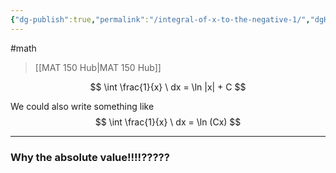 ```yaml
---
{"dg-publish":true,"permalink":"/integral-of-x-to-the-negative-1/","dgHomeLink":true,"dgPassFrontmatter":false}
---
```


#math 
> [[MAT 150 Hub|MAT 150 Hub]]

$$
\int \frac{1}{x} \ dx = \ln |x| + C
$$

We could also write something like
$$
\int \frac{1}{x} \ dx = \ln (Cx)
$$

---
### Why the absolute value!!!!?????
<style>
.container {font-family: sans-serif; text-align: center;}
.button-wrapper button {z-index: 1;height: 40px; width: 100px; margin: 10px;padding: 5px;}
.excalidraw .App-menu_top .buttonList { display: flex;}
.excalidraw-wrapper { height: 800px; margin: 50px; position: relative;}
:root[dir="ltr"] .excalidraw .layer-ui__wrapper .zen-mode-transition.App-menu_bottom--transition-left {transform: none;}
</style><script src="https://unpkg.com/react@17/umd/react.production.min.js"></script><script src="https://unpkg.com/react-dom@17/umd/react-dom.production.min.js"></script><script type="text/javascript" src="https://unpkg.com/@excalidraw/excalidraw@0.12.0/dist/excalidraw.production.min.js"></script><div id="Integral_of_x_to_the_negative_1_2022-10-24_1119.14.excalidraw.md1"></div><script>(function(){const InitialData={"type":"excalidraw","version":2,"source":"https://excalidraw.com","elements":[{"id":"dOAic5cEj7fPqqU-Dx_9Q","type":"arrow","x":-486.3999938964844,"y":-19.04376983642578,"width":517.6000061035156,"height":0,"angle":0,"strokeColor":"#000000","backgroundColor":"transparent","fillStyle":"hachure","strokeWidth":1,"strokeStyle":"solid","roughness":1,"opacity":100,"groupIds":[],"strokeSharpness":"round","seed":1828077691,"version":139,"versionNonce":886925979,"isDeleted":false,"boundElements":null,"updated":1666635690851,"link":null,"locked":false,"points":[[0,0],[517.6000061035156,0]],"lastCommittedPoint":null,"startBinding":null,"endBinding":null,"startArrowhead":null,"endArrowhead":"arrow"},{"id":"QFD7eyiyNFlNLe8ttT_SV","type":"arrow","x":-253.6000366210937,"y":128.95624542236328,"width":2.842170943040401e-14,"height":402.4000244140625,"angle":0,"strokeColor":"#000000","backgroundColor":"transparent","fillStyle":"hachure","strokeWidth":1,"strokeStyle":"solid","roughness":1,"opacity":100,"groupIds":[],"strokeSharpness":"round","seed":1060374965,"version":280,"versionNonce":569925781,"isDeleted":false,"boundElements":null,"updated":1666635690851,"link":null,"locked":false,"points":[[0,0],[2.842170943040401e-14,-402.4000244140625]],"lastCommittedPoint":null,"startBinding":null,"endBinding":null,"startArrowhead":null,"endArrowhead":"arrow"},{"id":"uozf_IzHnq7-FgcYAP3W7","type":"line","x":-240.7999877929687,"y":-265.4437942504883,"width":261.60003662109375,"height":228.80001831054688,"angle":0,"strokeColor":"#000000","backgroundColor":"transparent","fillStyle":"hachure","strokeWidth":1,"strokeStyle":"solid","roughness":1,"opacity":100,"groupIds":[],"strokeSharpness":"round","seed":173472635,"version":349,"versionNonce":1621843771,"isDeleted":false,"boundElements":null,"updated":1666635690851,"link":null,"locked":false,"points":[[0,0],[24,114.39999389648438],[102.4000244140625,209.60000610351562],[261.60003662109375,228.80001831054688]],"lastCommittedPoint":[261.60003662109375,228.80001831054688],"startBinding":null,"endBinding":null,"startArrowhead":null,"endArrowhead":null},{"type":"line","version":545,"versionNonce":1504282101,"isDeleted":false,"id":"mNkaQuh3W9Vpb3zWA7Fdc","fillStyle":"hachure","strokeWidth":1,"strokeStyle":"solid","roughness":1,"opacity":100,"angle":3.141592653589793,"x":-518.2000427246094,"y":-14.243766784667969,"strokeColor":"#000000","backgroundColor":"transparent","width":261.60003662109375,"height":228.80001831054688,"seed":1275133717,"groupIds":[],"strokeSharpness":"round","boundElements":[],"updated":1666635690851,"link":null,"locked":false,"startBinding":null,"endBinding":null,"lastCommittedPoint":null,"startArrowhead":null,"endArrowhead":null,"points":[[0,0],[24,114.39999389648438],[102.4000244140625,209.60000610351562],[261.60003662109375,228.80001831054688]]},{"id":"RGYsH78q","type":"image","x":-385.7000122070312,"y":-208.58751678466797,"width":51,"height":37,"angle":0,"strokeColor":"#000000","backgroundColor":"transparent","fillStyle":"hachure","strokeWidth":1,"strokeStyle":"solid","roughness":1,"opacity":100,"strokeSharpness":"sharp","seed":85535,"version":189,"versionNonce":336707547,"updated":1666635690851,"isDeleted":false,"groupIds":[],"boundElements":[],"link":null,"locked":false,"fileId":"daa179e4b757bbca96fc326fb78a5b5991f2145a","scale":[1,1]},{"type":"arrow","version":185,"versionNonce":1053753173,"isDeleted":false,"id":"o77PB0eztzg7gW8Lh4ie-","fillStyle":"hachure","strokeWidth":1,"strokeStyle":"solid","roughness":1,"opacity":100,"angle":0,"x":132.85008239746094,"y":-14.343742370605469,"strokeColor":"#000000","backgroundColor":"transparent","width":517.6000061035156,"height":0,"seed":2032782197,"groupIds":[],"strokeSharpness":"round","boundElements":[],"updated":1666635690851,"link":null,"locked":false,"startBinding":null,"endBinding":null,"lastCommittedPoint":null,"startArrowhead":null,"endArrowhead":"arrow","points":[[0,0],[517.6000061035156,0]]},{"type":"arrow","version":326,"versionNonce":421727355,"isDeleted":false,"id":"_x5QMdXuUjOUUL9UZeLiR","fillStyle":"hachure","strokeWidth":1,"strokeStyle":"solid","roughness":1,"opacity":100,"angle":0,"x":365.6500396728516,"y":133.6562728881836,"strokeColor":"#000000","backgroundColor":"transparent","width":2.842170943040401e-14,"height":402.4000244140625,"seed":1606586971,"groupIds":[],"strokeSharpness":"round","boundElements":[],"updated":1666635690852,"link":null,"locked":false,"startBinding":null,"endBinding":null,"lastCommittedPoint":null,"startArrowhead":null,"endArrowhead":"arrow","points":[[0,0],[2.842170943040401e-14,-402.4000244140625]]},{"id":"l50XntD1","type":"image","x":180,"y":-219.88748931884766,"width":28,"height":13,"angle":0,"strokeColor":"#000000","backgroundColor":"transparent","fillStyle":"hachure","strokeWidth":1,"strokeStyle":"solid","roughness":1,"opacity":100,"strokeSharpness":"sharp","seed":38515,"version":36,"versionNonce":1203653813,"updated":1666635690852,"isDeleted":false,"groupIds":[],"boundElements":[],"link":null,"locked":false,"fileId":"91e3c884e94fed05fbc596ba1c339d488e422e5c","scale":[1,1]},{"id":"tXrlNBS4xaox4wHWj_PPj","type":"line","x":374.20001220703125,"y":144.05626678466797,"width":237.60003662109375,"height":320.0000305175781,"angle":0,"strokeColor":"#000000","backgroundColor":"transparent","fillStyle":"hachure","strokeWidth":1,"strokeStyle":"solid","roughness":1,"opacity":100,"groupIds":[],"strokeSharpness":"round","seed":2055204699,"version":307,"versionNonce":1403110683,"isDeleted":false,"boundElements":null,"updated":1666635690852,"link":null,"locked":false,"points":[[0,0],[21.5999755859375,-160.00003051757812],[100.79998779296875,-268.0000305175781],[237.60003662109375,-320.0000305175781]],"lastCommittedPoint":[269.60003662109375,-302.4000244140625],"startBinding":null,"endBinding":null,"startArrowhead":null,"endArrowhead":null},{"type":"line","version":482,"versionNonce":69004821,"isDeleted":false,"id":"L2WGY8AEPtJh5jZP4UOiN","fillStyle":"hachure","strokeWidth":1,"strokeStyle":"dotted","roughness":1,"opacity":100,"angle":0,"x":353.73289106849586,"y":149.65625762939453,"strokeColor":"#000000","backgroundColor":"transparent","width":206.9393952448111,"height":320.0000305175781,"seed":270374971,"groupIds":[],"strokeSharpness":"round","boundElements":[],"updated":1666635690852,"link":null,"locked":false,"startBinding":null,"endBinding":null,"lastCommittedPoint":null,"startArrowhead":null,"endArrowhead":null,"points":[[0,0],[-18.812648131804877,-160.00003051757812],[-87.79244654674191,-268.0000305175781],[-206.9393952448111,-320.0000305175781]]},{"id":"-vl_NkCrzI86Sg3S3B_p2","type":"line","x":-239.39999389648438,"y":-195.94376373291016,"width":0,"height":163.20001220703125,"angle":0,"strokeColor":"#000000","backgroundColor":"transparent","fillStyle":"hachure","strokeWidth":1,"strokeStyle":"dotted","roughness":1,"opacity":100,"groupIds":[],"strokeSharpness":"round","seed":755428533,"version":99,"versionNonce":184576443,"isDeleted":false,"boundElements":null,"updated":1666635690852,"link":null,"locked":false,"points":[[0,0],[0,163.20001220703125]],"lastCommittedPoint":null,"startBinding":null,"endBinding":null,"startArrowhead":null,"endArrowhead":null},{"type":"line","version":195,"versionNonce":614152021,"isDeleted":false,"id":"rT9Dh8RppmIZrFJmdQZ7a","fillStyle":"hachure","strokeWidth":1,"strokeStyle":"dotted","roughness":1,"opacity":100,"angle":0,"x":-221.39999389648438,"y":-155.1437759399414,"strokeColor":"#000000","backgroundColor":"transparent","width":0,"height":128,"seed":294760469,"groupIds":[],"strokeSharpness":"round","boundElements":[],"updated":1666635725463,"link":null,"locked":false,"startBinding":null,"endBinding":null,"lastCommittedPoint":null,"startArrowhead":null,"endArrowhead":null,"points":[[0,0],[0,128]]},{"type":"line","version":189,"versionNonce":936912955,"isDeleted":false,"id":"jP6I9J9YIT-Tx-cKCYten","fillStyle":"hachure","strokeWidth":1,"strokeStyle":"dotted","roughness":1,"opacity":100,"angle":0,"x":-189,"y":-98.34375762939453,"strokeColor":"#000000","backgroundColor":"transparent","width":0,"height":80,"seed":575682395,"groupIds":[],"strokeSharpness":"round","boundElements":[],"updated":1666635718893,"link":null,"locked":false,"startBinding":null,"endBinding":null,"lastCommittedPoint":null,"startArrowhead":null,"endArrowhead":null,"points":[[0,0],[0,80]]},{"type":"line","version":171,"versionNonce":1726618517,"isDeleted":false,"id":"8M0nurxvfhckuUbZfwvPI","fillStyle":"hachure","strokeWidth":1,"strokeStyle":"dotted","roughness":1,"opacity":100,"angle":0,"x":-163,"y":-71.1437759399414,"strokeColor":"#000000","backgroundColor":"transparent","width":0,"height":48.800018310546875,"seed":1459646651,"groupIds":[],"strokeSharpness":"round","boundElements":[],"updated":1666635715412,"link":null,"locked":false,"startBinding":null,"endBinding":null,"lastCommittedPoint":null,"startArrowhead":null,"endArrowhead":null,"points":[[0,0],[0,48.800018310546875]]},{"type":"line","version":284,"versionNonce":485841019,"isDeleted":false,"id":"6jo08jmEEaJhrfEuRI8Cr","fillStyle":"hachure","strokeWidth":1,"strokeStyle":"dotted","roughness":1,"opacity":100,"angle":0,"x":-133,"y":-52.74375152587891,"strokeColor":"#000000","backgroundColor":"transparent","width":0,"height":37.59997558593751,"seed":1812483189,"groupIds":[],"strokeSharpness":"round","boundElements":[],"updated":1666635711152,"link":null,"locked":false,"startBinding":null,"endBinding":null,"lastCommittedPoint":null,"startArrowhead":null,"endArrowhead":null,"points":[[0,0],[0,37.59997558593751]]},{"type":"line","version":289,"versionNonce":1865999637,"isDeleted":false,"id":"tSWARxHRYsfb-ppNurorB","fillStyle":"hachure","strokeWidth":1,"strokeStyle":"dotted","roughness":1,"opacity":100,"angle":0,"x":-97,"y":-44.743751525878906,"strokeColor":"#000000","backgroundColor":"transparent","width":0,"height":25.5999755859375,"seed":1892196699,"groupIds":[],"strokeSharpness":"round","boundElements":[],"updated":1666635704942,"link":null,"locked":false,"startBinding":null,"endBinding":null,"lastCommittedPoint":null,"startArrowhead":null,"endArrowhead":null,"points":[[0,0],[0,25.5999755859375]]},{"type":"line","version":280,"versionNonce":1666746037,"isDeleted":false,"id":"Nk-8SH-qGUeCPrnt6zu_O","fillStyle":"hachure","strokeWidth":1,"strokeStyle":"dotted","roughness":1,"opacity":100,"angle":0,"x":-65.00000000000001,"y":-40.743751525878906,"strokeColor":"#000000","backgroundColor":"transparent","width":0,"height":21.5999755859375,"seed":1452340693,"groupIds":[],"strokeSharpness":"round","boundElements":[],"updated":1666635700376,"link":null,"locked":false,"startBinding":null,"endBinding":null,"lastCommittedPoint":null,"startArrowhead":null,"endArrowhead":null,"points":[[0,0],[0,21.5999755859375]]},{"type":"line","version":283,"versionNonce":147458555,"isDeleted":false,"id":"RFnr7XMtfAx47quUMViKh","fillStyle":"hachure","strokeWidth":1,"strokeStyle":"dotted","roughness":1,"opacity":100,"angle":0,"x":-44,"y":-37.54376983642578,"strokeColor":"#000000","backgroundColor":"transparent","width":0,"height":24,"seed":1333902843,"groupIds":[],"strokeSharpness":"round","boundElements":[],"updated":1666635695715,"link":null,"locked":false,"startBinding":null,"endBinding":null,"lastCommittedPoint":null,"startArrowhead":null,"endArrowhead":null,"points":[[0,0],[0,24]]},{"type":"line","version":408,"versionNonce":2099559803,"isDeleted":false,"id":"oF3Et5Sxk4fS6Yhl2yrg0","fillStyle":"hachure","strokeWidth":1,"strokeStyle":"dotted","roughness":1,"opacity":100,"angle":3.141592653589793,"x":-262.75798194977074,"y":-3.8364528417645474,"strokeColor":"#000000","backgroundColor":"transparent","width":0,"height":163.20001220703125,"seed":2050909397,"groupIds":[],"strokeSharpness":"round","boundElements":[],"updated":1666635740641,"link":null,"locked":false,"startBinding":null,"endBinding":null,"lastCommittedPoint":null,"startArrowhead":null,"endArrowhead":null,"points":[[0,0],[0,163.20001220703125]]},{"type":"line","version":506,"versionNonce":1655450549,"isDeleted":false,"id":"iQzUo4E8fo-gXgRAwnL_x","fillStyle":"hachure","strokeWidth":1,"strokeStyle":"dotted","roughness":1,"opacity":100,"angle":3.141592653589793,"x":-278.0619735418669,"y":-10.280548228328506,"strokeColor":"#000000","backgroundColor":"transparent","width":0,"height":128,"seed":451329787,"groupIds":[],"strokeSharpness":"round","boundElements":[],"updated":1666635740641,"link":null,"locked":false,"startBinding":null,"endBinding":null,"lastCommittedPoint":null,"startArrowhead":null,"endArrowhead":null,"points":[[0,0],[0,128]]},{"type":"line","version":450,"versionNonce":239425051,"isDeleted":false,"id":"6-NnXqh1aetfKiYhg-Mf0","fillStyle":"hachure","strokeWidth":1,"strokeStyle":"dotted","roughness":1,"opacity":100,"angle":3.141592653589793,"x":-311.30647806599836,"y":-18.387462615969007,"strokeColor":"#000000","backgroundColor":"transparent","width":0,"height":80,"seed":2066022965,"groupIds":[],"strokeSharpness":"round","boundElements":[],"updated":1666635740641,"link":null,"locked":false,"startBinding":null,"endBinding":null,"lastCommittedPoint":null,"startArrowhead":null,"endArrowhead":null,"points":[[0,0],[0,80]]},{"type":"line","version":347,"versionNonce":1677126933,"isDeleted":false,"id":"5gfH8Z42G6qNNR9Tj3TqX","fillStyle":"hachure","strokeWidth":1,"strokeStyle":"dotted","roughness":1,"opacity":100,"angle":3.141592653589793,"x":-336.6133741430946,"y":-13.568000139296522,"strokeColor":"#000000","backgroundColor":"transparent","width":0,"height":48.800018310546875,"seed":2001414043,"groupIds":[],"strokeSharpness":"round","boundElements":[],"updated":1666635740641,"link":null,"locked":false,"startBinding":null,"endBinding":null,"lastCommittedPoint":null,"startArrowhead":null,"endArrowhead":null,"points":[[0,0],[0,48.800018310546875]]},{"type":"line","version":603,"versionNonce":755620539,"isDeleted":false,"id":"lO1iG3mX1a-fETl3DDJFp","fillStyle":"hachure","strokeWidth":1,"strokeStyle":"dotted","roughness":1,"opacity":100,"angle":3.141592653589793,"x":-365.649299808651,"y":-23.694770455359212,"strokeColor":"#000000","backgroundColor":"transparent","width":0,"height":37.59997558593751,"seed":1410397077,"groupIds":[],"strokeSharpness":"round","boundElements":[],"updated":1666635740641,"link":null,"locked":false,"startBinding":null,"endBinding":null,"lastCommittedPoint":null,"startArrowhead":null,"endArrowhead":null,"points":[[0,0],[0,37.59997558593751]]},{"type":"line","version":608,"versionNonce":1696760437,"isDeleted":false,"id":"GRNeFhGkNpOMCfnDMeJb4","fillStyle":"hachure","strokeWidth":1,"strokeStyle":"dotted","roughness":1,"opacity":100,"angle":3.141592653589793,"x":-404.7971747804305,"y":-17.908565606175266,"strokeColor":"#000000","backgroundColor":"transparent","width":0,"height":25.5999755859375,"seed":1750694971,"groupIds":[],"strokeSharpness":"round","boundElements":[],"updated":1666635740641,"link":null,"locked":false,"startBinding":null,"endBinding":null,"lastCommittedPoint":null,"startArrowhead":null,"endArrowhead":null,"points":[[0,0],[0,25.5999755859375]]},{"type":"line","version":472,"versionNonce":1444203355,"isDeleted":false,"id":"BAUGDBwAcowZZjufDRoWw","fillStyle":"hachure","strokeWidth":1,"strokeStyle":"dotted","roughness":1,"opacity":100,"angle":3.141592653589793,"x":-434.9381024299661,"y":-18.414290666579,"strokeColor":"#000000","backgroundColor":"transparent","width":0,"height":21.5999755859375,"seed":20429045,"groupIds":[],"strokeSharpness":"round","boundElements":[],"updated":1666635740641,"link":null,"locked":false,"startBinding":null,"endBinding":null,"lastCommittedPoint":null,"startArrowhead":null,"endArrowhead":null,"points":[[0,0],[0,21.5999755859375]]},{"type":"line","version":515,"versionNonce":1525967829,"isDeleted":false,"id":"A3DkE71Ig-NmnqgP1aRnh","fillStyle":"hachure","strokeWidth":1,"strokeStyle":"dotted","roughness":1,"opacity":100,"angle":3.141592653589793,"x":-456.4402205042561,"y":-23.068687500057017,"strokeColor":"#000000","backgroundColor":"transparent","width":0,"height":24,"seed":435436763,"groupIds":[],"strokeSharpness":"round","boundElements":[],"updated":1666635740641,"link":null,"locked":false,"startBinding":null,"endBinding":null,"lastCommittedPoint":null,"startArrowhead":null,"endArrowhead":null,"points":[[0,0],[0,24]]}],"appState":{"theme":"light","viewBackgroundColor":"#ffffff","currentItemStrokeColor":"#000000","currentItemBackgroundColor":"transparent","currentItemFillStyle":"hachure","currentItemStrokeWidth":1,"currentItemStrokeStyle":"dotted","currentItemRoughness":1,"currentItemOpacity":100,"currentItemFontFamily":1,"currentItemFontSize":20,"currentItemTextAlign":"left","currentItemStrokeSharpness":"sharp","currentItemStartArrowhead":null,"currentItemEndArrowhead":"arrow","currentItemLinearStrokeSharpness":"round","gridSize":null,"colorPalette":{}},"files":{}};InitialData.scrollToContent=true;App=()=>{const e=React.useRef(null),t=React.useRef(null),[n,i]=React.useState({width:void 0,height:void 0});return React.useEffect(()=>{i({width:t.current.getBoundingClientRect().width,height:t.current.getBoundingClientRect().height});const e=()=>{i({width:t.current.getBoundingClientRect().width,height:t.current.getBoundingClientRect().height})};return window.addEventListener("resize",e),()=>window.removeEventListener("resize",e)},[t]),React.createElement(React.Fragment,null,React.createElement("div",{className:"excalidraw-wrapper",ref:t},React.createElement(ExcalidrawLib.Excalidraw,{ref:e,width:n.width,height:n.height,initialData:InitialData,viewModeEnabled:!0,zenModeEnabled:!0,gridModeEnabled:!1})))},excalidrawWrapper=document.getElementById("Integral_of_x_to_the_negative_1_2022-10-24_1119.14.excalidraw.md1");ReactDOM.render(React.createElement(App),excalidrawWrapper);})();</script>